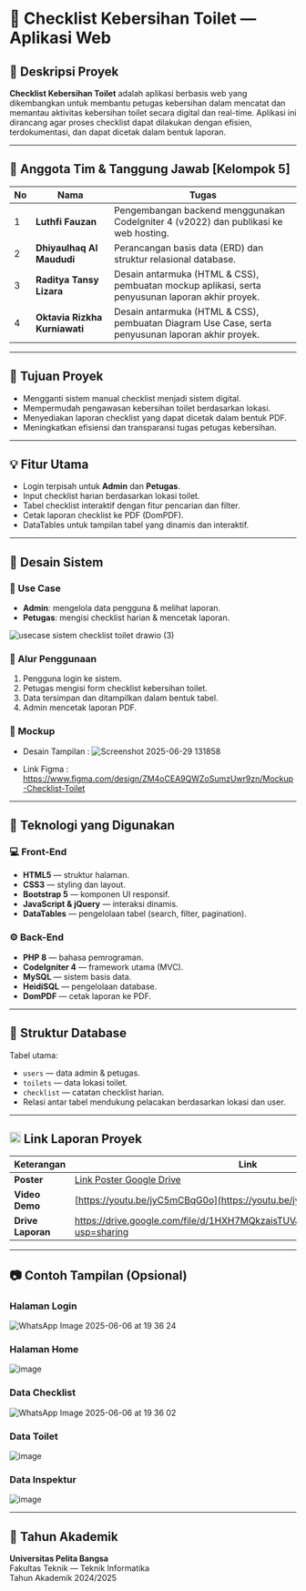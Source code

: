 # 🚻 Checklist Kebersihan Toilet — Aplikasi Web

## 📌 Deskripsi Proyek

**Checklist Kebersihan Toilet** adalah aplikasi berbasis web yang dikembangkan untuk membantu petugas kebersihan dalam mencatat dan memantau aktivitas kebersihan toilet secara digital dan real-time. Aplikasi ini dirancang agar proses checklist dapat dilakukan dengan efisien, terdokumentasi, dan dapat dicetak dalam bentuk laporan.

---

## 👥 Anggota Tim & Tanggung Jawab [Kelompok 5]

| No | Nama                           | Tugas                                                                 |
|----|--------------------------------|------------------------------------------------------------------------|
| 1  | **Luthfi Fauzan**              | Pengembangan backend menggunakan CodeIgniter 4 (v2022) dan publikasi ke web hosting.|
| 2  | **Dhiyaulhaq Al Maududi**      | Perancangan basis data (ERD) dan struktur relasional database.|
| 3  | **Raditya Tansy Lizara**       | Desain antarmuka (HTML & CSS), pembuatan mockup aplikasi, serta penyusunan laporan akhir proyek.|
| 4  | **Oktavia Rizkha Kurniawati**  | Desain antarmuka (HTML & CSS), pembuatan Diagram Use Case, serta penyusunan laporan akhir proyek.|

---

## 🎯 Tujuan Proyek

- Mengganti sistem manual checklist menjadi sistem digital.
- Mempermudah pengawasan kebersihan toilet berdasarkan lokasi.
- Menyediakan laporan checklist yang dapat dicetak dalam bentuk PDF.
- Meningkatkan efisiensi dan transparansi tugas petugas kebersihan.

---

## 💡 Fitur Utama

- Login terpisah untuk **Admin** dan **Petugas**.
- Input checklist harian berdasarkan lokasi toilet.
- Tabel checklist interaktif dengan fitur pencarian dan filter.
- Cetak laporan checklist ke PDF (DomPDF).
- DataTables untuk tampilan tabel yang dinamis dan interaktif.

---

## 🧩 Desain Sistem

### 👤 Use Case

- **Admin**: mengelola data pengguna & melihat laporan.
- **Petugas**: mengisi checklist harian & mencetak laporan.

![usecase sistem checklist toilet drawio (3)](https://github.com/user-attachments/assets/d4d8838f-c843-4736-ada5-b6f3fd39cbc0)


### 🔄 Alur Penggunaan

1. Pengguna login ke sistem.
2. Petugas mengisi form checklist kebersihan toilet.
3. Data tersimpan dan ditampilkan dalam bentuk tabel.
4. Admin mencetak laporan PDF.

### 🎨 Mockup

- Desain Tampilan :
  ![Screenshot 2025-06-29 131858](https://github.com/user-attachments/assets/8b135106-0a39-45e6-8eda-d368c87f8dca)

- Link Figma :
  https://www.figma.com/design/ZM4oCEA9QWZoSumzUwr9zn/Mockup-Checklist-Toilet
---

## 🧱 Teknologi yang Digunakan

### 💻 Front-End

- **HTML5** — struktur halaman.
- **CSS3** — styling dan layout.
- **Bootstrap 5** — komponen UI responsif.
- **JavaScript & jQuery** — interaksi dinamis.
- **DataTables** — pengelolaan tabel (search, filter, pagination).

### ⚙️ Back-End

- **PHP 8** — bahasa pemrograman.
- **CodeIgniter 4** — framework utama (MVC).
- **MySQL** — sistem basis data.
- **HeidiSQL** — pengelolaan database.
- **DomPDF** — cetak laporan ke PDF.

---

## 📂 Struktur Database

Tabel utama:

- `users` — data admin & petugas.
- `toilets` — data lokasi toilet.
- `checklist` — catatan checklist harian.
- Relasi antar tabel mendukung pelacakan berdasarkan lokasi dan user.

---

## <img src="img/google-drive.png" width=20> Link Laporan Proyek

| **Keterangan**                | **Link**                                              |
|------------------------------|----------------------------------------------------|
| **Poster**            |   [Link Poster Google Drive](https://drive.google.com/file/d/1LAr2ec6YrOxuGNU3YmMtm6AoMzlNkpYm/view?usp=sharing)        |
| **Video Demo**         | [https://youtu.be/jyC5mCBqG0o](https://youtu.be/jyC5mCBqG0o)  |
| **Drive Laporan**       |      https://drive.google.com/file/d/1HXH7MQkzaisTUVJyOtMvuCIPOARYARl-/view?usp=sharing    |

---

## 📷 Contoh Tampilan (Opsional)

### Halaman Login
![WhatsApp Image 2025-06-06 at 19 36 24](https://github.com/user-attachments/assets/dbe0ba54-3047-473d-9f5c-5945d4e9f9f9)

### Halaman Home
![image](https://github.com/user-attachments/assets/11d97eb0-3501-45c2-a519-c71638d3d0fb)

### Data Checklist
![WhatsApp Image 2025-06-06 at 19 36 02](https://github.com/user-attachments/assets/9768d8f5-c848-4ccc-8ffe-ff06cd600941)

### Data Toilet
![image](https://github.com/user-attachments/assets/b4006391-b6f0-47d8-b96f-6ad313e6f641)

### Data Inspektur
![image](https://github.com/user-attachments/assets/aa76c7f1-9feb-4c32-bf79-fa1dde6b80d4)

---

## 📅 Tahun Akademik

**Universitas Pelita Bangsa**  
Fakultas Teknik — Teknik Informatika  
Tahun Akademik 2024/2025  
